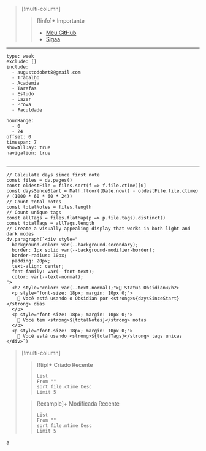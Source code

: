 
>[!multi-column]
>
>
>> [!info]+ Importante
>> - [Meu GitHub](https://github.com/AugustodoBRT)
>> - [Sigaa](https://sig.cefetmg.br/sigaa/verTelaLogin.do)
>> 
>>
>> 

---
```gEvent
type: week
exclude: []
include:
  - augustodobrt8@gmail.com
  - Trabalho
  - Academia
  - Tarefas
  - Estudo
  - Lazer
  - Prova
  - Faculdade

hourRange:
  - 0
  - 24
offset: 0
timespan: 7
showAllDay: true
navigation: true


```
---
```dataviewjs
// Calculate days since first note
const files = dv.pages()
const oldestFile = files.sort(f => f.file.ctime)[0]
const daysSinceStart = Math.floor((Date.now() - oldestFile.file.ctime) / (1000 * 60 * 60 * 24))
// Count total notes
const totalNotes = files.length
// Count unique tags
const allTags = files.flatMap(p => p.file.tags).distinct()
const totalTags = allTags.length
// Create a visually appealing display that works in both light and dark modes
dv.paragraph(`<div style="
  background-color: var(--background-secondary);
  border: 1px solid var(--background-modifier-border);
  border-radius: 10px;
  padding: 20px;
  text-align: center;
  font-family: var(--font-text);
  color: var(--text-normal);
">
  <h2 style="color: var(--text-normal);">󱖫 Status Obsidian</h2>
  <p style="font-size: 18px; margin: 10px 0;">
     Você está usando o Obsidian por <strong>${daysSinceStart}</strong> dias
  </p>
  <p style="font-size: 18px; margin: 10px 0;">
     Você tem <strong>${totalNotes}</strong> notas
  </p>
  <p style="font-size: 18px; margin: 10px 0;">
    󰐃 Você está usando <strong>${totalTags}</strong> tags unicas
</div>`)
```



> [!multi-column]
>
> > [!tip]+ Criado Recente
>>```dataview
> >List
> >From ""
> >sort file.ctime Desc
> >Limit 5
> >```
>
> > [!example]+ Modificada Recente
>> ```dataview 
> > List 
> > From ""
> > sort file.mtime Desc
> > Limit 5
> > ```
> 
> 


a